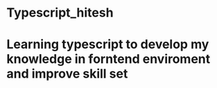# Typescript_hitesh

# Learning typescript to develop my knowledge in forntend enviroment and improve skill set
